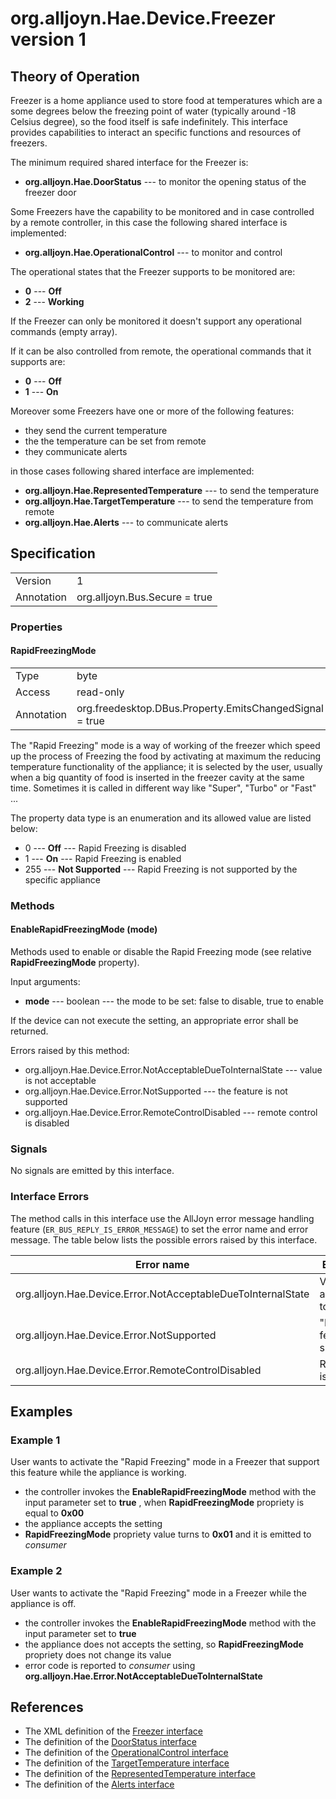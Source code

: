 # org.alljoyn.Hae.Device.Freezer version 1

## Theory of Operation
Freezer is a home appliance used to store food at temperatures which are a some
degrees below the freezing point of water (typically around -18 Celsius degree),
so the food itself is safe indefinitely.
This interface provides capabilities to interact an specific functions and
resources of freezers.

The minimum required shared interface for the Freezer is:

  * **org.alljoyn.Hae.DoorStatus** --- to monitor the opening status of the
    freezer door

Some Freezers have the capability to be monitored and in case controlled by a
remote controller, in this case the following shared interface is implemented:

  * **org.alljoyn.Hae.OperationalControl** --- to monitor and control

The operational states that the Freezer supports to be monitored are:

  * **0** --- **Off**
  * **2** --- **Working**

If the Freezer can only be monitored it doesn't support any operational commands
(empty array).

If it can be also controlled from remote, the operational commands that it
supports are:

  * **0** --- **Off**
  * **1** --- **On**

Moreover some Freezers have one or more of the following features:

  * they send the current temperature
  * the the temperature can be set from remote
  * they communicate alerts

in those cases following shared interface are implemented:

  * **org.alljoyn.Hae.RepresentedTemperature** --- to send the temperature
  * **org.alljoyn.Hae.TargetTemperature** --- to send the temperature from remote
  * **org.alljoyn.Hae.Alerts** --- to communicate alerts

## Specification

|            |                               |
| ---------- | ----------------------------- |
| Version    | 1                             |
| Annotation | org.alljoyn.Bus.Secure = true |

### Properties

#### RapidFreezingMode

|            |                                                         |
| ---------- | ------------------------------------------------------- |
| Type       | byte                                                    |
| Access     | read-only                                               |
| Annotation | org.freedesktop.DBus.Property.EmitsChangedSignal = true |

The "Rapid Freezing" mode is a way of working of the freezer which speed up the
process of Freezing the food by activating at maximum the reducing temperature
functionality of the appliance; it is selected by the user, usually when a big
quantity of food is inserted in the freezer cavity at the same time.
Sometimes it is called in different way like "Super", "Turbo" or "Fast" ...

The property data type is an enumeration and its allowed value are listed below:

  * 0 --- **Off** --- Rapid Freezing is disabled
  * 1 --- **On** --- Rapid Freezing is enabled
  * 255 --- **Not Supported** --- Rapid Freezing is not supported by the
  specific appliance

### Methods

#### EnableRapidFreezingMode (mode)

Methods used to enable or disable the Rapid Freezing mode (see relative
**RapidFreezingMode** property).

Input arguments:

  * **mode** --- boolean --- the mode to be set: false to disable, true to
    enable

If the device can not execute the setting, an appropriate error shall be
returned.

Errors raised by this method:

  * org.alljoyn.Hae.Device.Error.NotAcceptableDueToInternalState --- value is
    not acceptable
  * org.alljoyn.Hae.Device.Error.NotSupported --- the feature is not supported
  * org.alljoyn.Hae.Device.Error.RemoteControlDisabled --- remote control is
    disabled

### Signals

No signals are emitted by this interface.

### Interface Errors

The method calls in this interface use the AllJoyn error message handling
feature (`ER_BUS_REPLY_IS_ERROR_MESSAGE`) to set the error name and error
message. The table below lists the possible errors raised by this interface.

|                          Error name                          |                 Error message                 |
| ------------------------------------------------------------ | --------------------------------------------- |
| org.alljoyn.Hae.Device.Error.NotAcceptableDueToInternalState | Value is not acceptable due to internal state |
| org.alljoyn.Hae.Device.Error.NotSupported                    | "RapidFreezing" feature is not supported      |
| org.alljoyn.Hae.Device.Error.RemoteControlDisabled           | Remote control is disabled                    |

## Examples

### Example 1

User wants to activate the "Rapid Freezing" mode in a Freezer that support this
feature while the appliance is working.

  * the controller invokes the **EnableRapidFreezingMode** method with the input
    parameter set to **true** , when **RapidFreezingMode** propriety is equal to
    **0x00**
  * the appliance accepts the setting
  * **RapidFreezingMode** propriety value turns to **0x01** and it is emitted to
    _consumer_

### Example 2

User wants to activate the "Rapid Freezing" mode in a Freezer while the
appliance is off.

  * the controller invokes the **EnableRapidFreezingMode** method with the input
    parameter set to **true**
  * the appliance does not accepts the setting, so **RapidFreezingMode**
    propriety does not change its value
  * error code is reported to _consumer_ using
    **org.alljoyn.Hae.Error.NotAcceptableDueToInternalState**

## References

  * The XML definition of the [Freezer interface](Freezer-v1.xml)
  * The definition of the [DoorStatus interface](org.alljoyn.Hae/DoorStatus-v1)
  * The definition of the [OperationalControl interface](org.alljoyn.Hae/OperationalControl-v1)
  * The definition of the [TargetTemperature interface](/org.alljoyn.Hae/TargetTemperature-v1)
  * The definition of the [RepresentedTemperature interface](/org.alljoyn.Hae/RepresentedTemperature-v1)
  * The definition of the [Alerts interface](org.alljoyn.Hae/Alerts-v1)
